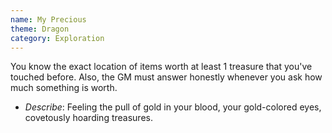 ```yaml
---
name: My Precious
theme: Dragon
category: Exploration
---
```


You know the exact location of items worth at least 1 treasure that you've touched before. Also, the GM must answer honestly whenever you ask how much something is worth.

* *Describe*: Feeling the pull of gold in your blood, your gold-colored eyes, covetously hoarding treasures.
